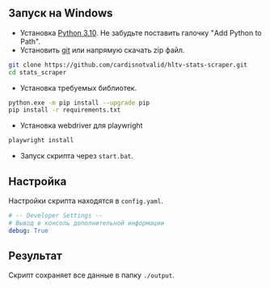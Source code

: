 ## Запуск на Windows

- Установка [Python 3.10](https://www.python.org/downloads/release/python-3100/). Не забудьте поставить галочку "Add Python to Path".
- Установить [git](https://git-scm.com/download/win) или напрямую скачать zip файл.

```bash
git clone https://github.com/cardisnotvalid/hltv-stats-scraper.git
cd stats_scraper
```

- Установка требуемых библиотек.

```bash
python.exe -m pip install --upgrade pip
pip install -r requirements.txt
```

- Установка webdriver для playwright

```bash
playwright install
```

- Запуск скрипта через `start.bat`.

## Настройка

Настройки скрипта находятся в `config.yaml`.

```yaml
# -- Developer Settings --
# Вывод в консоль дополнительной информации
debug: True
```

## Результат

Скрипт сохраняет все данные в папку `./output`.